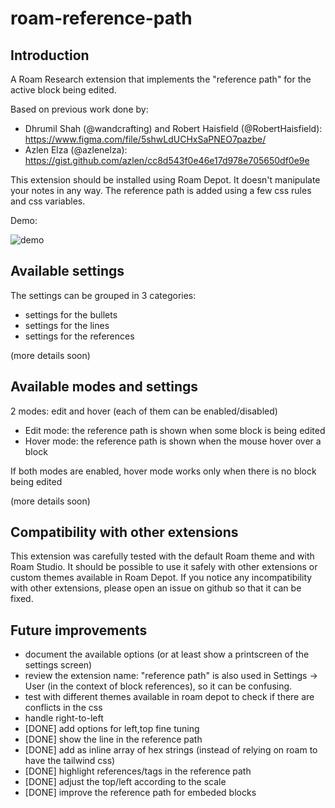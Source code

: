 # roam-reference-path

## Introduction 

A Roam Research extension that implements the "reference path" for the active block being edited.

Based on previous work done by:

- Dhrumil Shah (@wandcrafting) and Robert Haisfield (@RobertHaisfield): https://www.figma.com/file/5shwLdUCHxSaPNEO7pazbe/
- Azlen Elza (@azlenelza): https://gist.github.com/azlen/cc8d543f0e46e17d978e705650df0e9e

This extension should be installed using Roam Depot. It doesn't manipulate your notes in any way. The reference path is added using a few css rules and css variables.

Demo:

![demo](https://user-images.githubusercontent.com/2184309/181415565-16188619-f6c7-4fc4-a467-3b80c40b2a4a.jpg)


## Available settings

The settings can be grouped in 3 categories:

- settings for the bullets
- settings for the lines
- settings for the references

(more details soon)


## Available modes and settings

2 modes: edit and hover (each of them can be enabled/disabled)

- Edit mode: the reference path is shown when some block is being edited
- Hover mode: the reference path is shown when the mouse hover over a block

If both modes are enabled, hover mode works only when there is no block being edited

(more details soon)

## Compatibility with other extensions

This extension was carefully tested with the default Roam theme and with Roam Studio. It should be possible to use it safely with other extensions or custom themes available in Roam Depot. If you notice any incompatibility with other extensions, please open an issue on github so that it can be fixed.


## Future improvements
- document the available options (or at least show a printscreen of the settings screen)
- review the extension name: "reference path" is also used in Settings -> User (in the context of block references), so it can be confusing.
- test with different themes available in roam depot to check if there are conflicts in the css
- handle right-to-left
- [DONE] add options for left,top fine tuning
- [DONE] show the line in the reference path
- [DONE] add as inline array of hex strings (instead of relying on roam to have the tailwind css)
- [DONE] highlight references/tags in the reference path
- [DONE] adjust the top/left according to the scale
- [DONE] improve the reference path for embeded blocks

